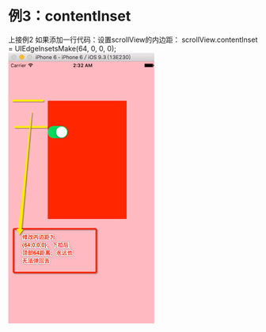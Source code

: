 # 例3：contentInset
上接例2
如果添加一行代码：设置scrollView的内边距：
    scrollView.contentInset = UIEdgeInsetsMake(64, 0, 0, 0);
![image](images/p0036.png)